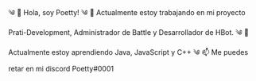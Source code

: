 ༄ 👋 Hola, soy Poetty!
༄ 👀 Actualmente estoy trabajando en mi proyecto Prati-Development, Administrador de Battle y Desarrollador de HBot.
༄ 🌱 Actualmente estoy aprendiendo Java, JavaScript y C++
༄ 📫 Me puedes retar en mi discord Poetty#0001

<!---
Poeetty/Poeetty is a ✨ special ✨ repository because its `README.md` (this file) appears on your GitHub profile.
You can click the Preview link to take a look at your changes.
--->
